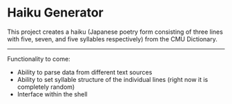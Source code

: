 # Haiku Generator

This project creates a haiku (Japanese poetry form consisting of three lines with five, seven, and five syllables respectively) from the CMU Dictionary. 
<br> <hr>
Functionality to come: 
<ul> 
  <li> Ability to parse data from different text sources </li>
  <li> Ability to set syllable structure of the individual lines (right now it is completely random) </li>
  <li> Interface within the shell </li>
</ul>
